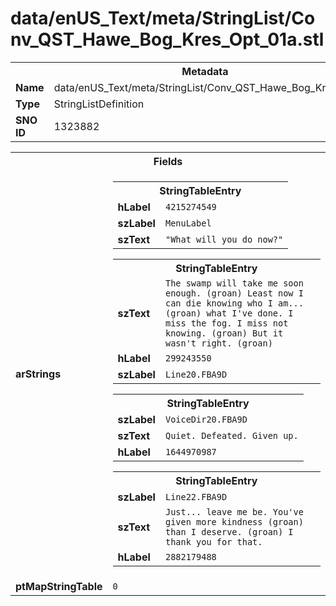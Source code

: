 <h1>data/enUS_Text/meta/StringList/Conv_QST_Hawe_Bog_Kres_Opt_01a.stl</h1><table><tr><th colspan="100%">Metadata</th></tr><tr><td><b>Name</b></td><td>data/enUS_Text/meta/StringList/Conv_QST_Hawe_Bog_Kres_Opt_01a.stl</td></tr><tr><td><b>Type</b></td><td>StringListDefinition</td></tr><tr><td><b>SNO ID</b></td><td>1323882</td></tr></table>

<table><tr><th colspan="100%">Fields</th></tr><tr><td><b>arStrings</b></td><td><table><tr><th colspan="100%">StringTableEntry</th></tr><tr><td><b>hLabel</b></td><td><code>4215274549</code></td></tr><tr><td><b>szLabel</b></td><td><code>MenuLabel</code></td></tr><tr><td><b>szText</b></td><td><code>"What will you do now?"</code></td></tr></table>


<table><tr><th colspan="100%">StringTableEntry</th></tr><tr><td><b>szText</b></td><td><code>The swamp will take me soon enough. (groan) Least now I can die knowing who I am... (groan) what I've done. I miss the fog. I miss not knowing. (groan) But it wasn't right. (groan)</code></td></tr><tr><td><b>hLabel</b></td><td><code>299243550</code></td></tr><tr><td><b>szLabel</b></td><td><code>Line20.FBA9D</code></td></tr></table>


<table><tr><th colspan="100%">StringTableEntry</th></tr><tr><td><b>szLabel</b></td><td><code>VoiceDir20.FBA9D</code></td></tr><tr><td><b>szText</b></td><td><code>Quiet. Defeated. Given up.</code></td></tr><tr><td><b>hLabel</b></td><td><code>1644970987</code></td></tr></table>


<table><tr><th colspan="100%">StringTableEntry</th></tr><tr><td><b>szLabel</b></td><td><code>Line22.FBA9D</code></td></tr><tr><td><b>szText</b></td><td><code>Just... leave me be. You've given more kindness (groan) than I deserve. (groan) I thank you for that.</code></td></tr><tr><td><b>hLabel</b></td><td><code>2882179488</code></td></tr></table>


</td></tr><tr><td><b>ptMapStringTable</b></td><td><code>0</code></td></tr></table>

